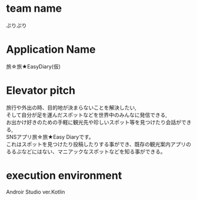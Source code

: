 # team name
ぷりぷり

# Application Name
旅☆旅★EasyDiary(仮)

# Elevator pitch
旅行や外出の時、目的地が決まらないことを解決したい,  
そして自分が足を運んだスポットなどを世界中のみんなに発信できる,  
お出かけ好きのための手軽に観光先や珍しいスポット等を見つけたり会話ができる,  
SNSアプリ旅☆旅★Easy Diaryです。    
これはスポットを見つけたり投稿したりする事ができ、既存の観光案内アプリのるるぶなどにはない、マニアックなスポットなどを知る事ができる。    

# execution environment
Androir Studio ver.Kotlin
